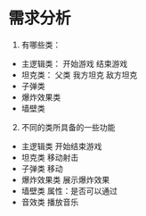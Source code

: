 # 需求分析
1. 有哪些类：
 - 主逻辑类：
    开始游戏
    结束游戏
 - 坦克类：
    父类
    我方坦克
    敌方坦克
 - 子弹类
 - 爆炸效果类
 - 墙壁类
2. 不同的类所具备的一些功能
 - 主逻辑类
   开始结束游戏
 - 坦克类
   移动射击
 - 子弹类
   移动
 - 爆炸效果类
   展示爆炸效果
 - 墙壁类
   属性：是否可以通过
 - 音效类
   播放音乐